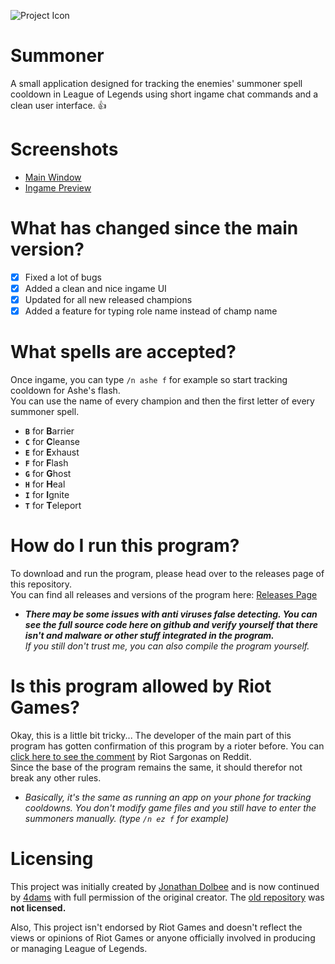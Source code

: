 ![Project Icon](https://i.4da.ms/project_summoner_icon.png)

# Summoner

A small application designed for tracking the enemies' summoner spell cooldown in League of Legends using short ingame chat commands and a clean user interface. :+1:


# Screenshots

- [Main Window](https://i.4da.ms/e78b2c3.png)<br />
- [Ingame Preview](https://i.4da.ms/96bb07d.gif)

# What has changed since the main version?

- [x] Fixed a lot of bugs
- [x] Added a clean and nice ingame UI
- [x] Updated for all new released champions
- [x] Added a feature for typing role name instead of champ name

# What spells are accepted?

Once ingame, you can type `/n ashe f` for example so start tracking cooldown for Ashe's flash. </br >
You can use the name of every champion and then the first letter of every summoner spell.

- **`B`** for **B**arrier
- **`C`** for **C**leanse
- **`E`** for **E**xhaust
- **`F`** for **F**lash
- **`G`** for **G**host
- **`H`** for **H**eal
- **`I`** for **I**gnite
- **`T`** for **T**eleport

# How do I run this program?

To download and run the program, please head over to the releases page of this repository. </br >
You can find all releases and versions of the program here: [Releases Page](https://github.com/4dams/Summoner/releases) </br >
- ***There may be some issues with anti viruses false detecting. You can see the full source code here on github and verify yourself that there isn't and malware or other stuff integrated in the program.** </br >
If you still don't trust me, you can also compile the program yourself.*

# Is this program allowed by Riot Games?

Okay, this is a little bit tricky... The developer of the main part of this program has gotten confirmation of this program by a rioter before. You can [click here to see the comment](https://www.reddit.com/r/leagueoflegends/comments/4c78hh/i_wrote_a_legal_program_to_track_summoner_spells/d1g2dcu/) by Riot Sargonas on Reddit.<br />
Since the base of the program remains the same, it should therefor not break any other rules. </br >
- *Basically, it's the same as running an app on your phone for tracking cooldowns. You don't modify game files and you still have to enter the summoners manually. (type `/n ez f` for example)*

# Licensing

This project was initially created by [Jonathan Dolbee](https://github.com/d0lb33/) and is now continued by [4dams](https://github.com/4dams/) with full permission of the original creator. The [old repository](https://github.com/d0lb33/TimerTracker) was **not licensed.** </br >

Also, This project isn't endorsed by Riot Games and doesn't reflect the views or opinions of Riot Games or anyone officially involved in producing or managing League of Legends.
